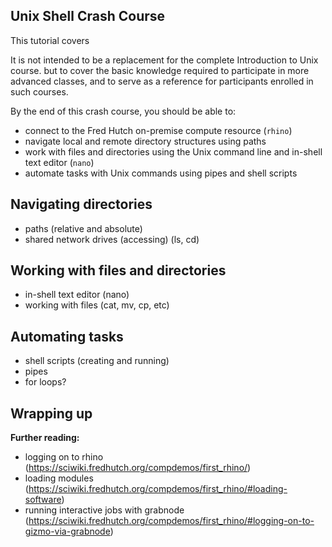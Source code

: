 ## Unix Shell Crash Course

This tutorial covers

It is not intended to be a replacement for the complete Introduction to Unix course.
but to cover the basic knowledge required to participate in more advanced classes,
and to serve as a reference for participants enrolled in such courses.

By the end of this crash course,
you should be able to:
- connect to the Fred Hutch on-premise compute resource (`rhino`)
- navigate local and remote directory structures using paths
- work with files and directories using the Unix command line and in-shell text editor (`nano`)
- automate tasks with Unix commands using pipes and shell scripts

## Navigating directories

- paths (relative and absolute)
- shared network drives (accessing)
(ls, cd)

## Working with files and directories

- in-shell text editor (nano)
- working with files (cat, mv, cp, etc)

## Automating tasks

- shell scripts (creating and running)
- pipes
- for loops?

## Wrapping up

**Further reading:**
- logging on to rhino (https://sciwiki.fredhutch.org/compdemos/first_rhino/)
- loading modules (https://sciwiki.fredhutch.org/compdemos/first_rhino/#loading-software)
- running interactive jobs with grabnode (https://sciwiki.fredhutch.org/compdemos/first_rhino/#logging-on-to-gizmo-via-grabnode)